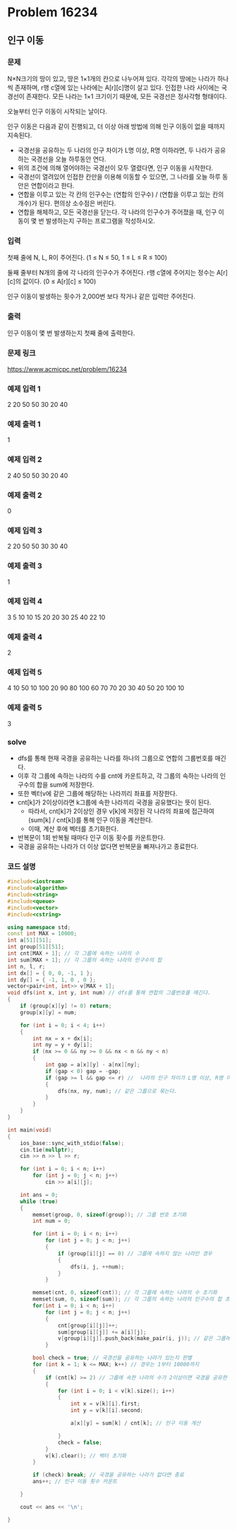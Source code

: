 # Problem 16234

## 인구 이동

### 문제
N×N크기의 땅이 있고, 땅은 1×1개의 칸으로 나누어져 있다. 각각의 땅에는 나라가 하나씩 존재하며, r행 c열에 있는 나라에는 A[r][c]명이 살고 있다. 인접한 나라 사이에는 국경선이 존재한다. 모든 나라는 1×1 크기이기 때문에, 모든 국경선은 정사각형 형태이다.

오늘부터 인구 이동이 시작되는 날이다.

인구 이동은 다음과 같이 진행되고, 더 이상 아래 방법에 의해 인구 이동이 없을 때까지 지속된다.

- 국경선을 공유하는 두 나라의 인구 차이가 L명 이상, R명 이하라면, 두 나라가 공유하는 국경선을 오늘 하루동안 연다.
- 위의 조건에 의해 열어야하는 국경선이 모두 열렸다면, 인구 이동을 시작한다.
- 국경선이 열려있어 인접한 칸만을 이용해 이동할 수 있으면, 그 나라를 오늘 하루 동안은 연합이라고 한다.
- 연합을 이루고 있는 각 칸의 인구수는 (연합의 인구수) / (연합을 이루고 있는 칸의 개수)가 된다. 편의상 소수점은 버린다.
- 연합을 해체하고, 모든 국경선을 닫는다.
각 나라의 인구수가 주어졌을 때, 인구 이동이 몇 번 발생하는지 구하는 프로그램을 작성하시오.

### 입력
첫째 줄에 N, L, R이 주어진다. (1 ≤ N ≤ 50, 1 ≤ L ≤ R ≤ 100)

둘째 줄부터 N개의 줄에 각 나라의 인구수가 주어진다. r행 c열에 주어지는 정수는 A[r][c]의 값이다. (0 ≤ A[r][c] ≤ 100)

인구 이동이 발생하는 횟수가 2,000번 보다 작거나 같은 입력만 주어진다.

### 출력
인구 이동이 몇 번 발생하는지 첫째 줄에 출력한다.

### 문제 링크
<https://www.acmicpc.net/problem/16234>

### 예제 입력 1
2 20 50
50 30
20 40
### 예제 출력 1
1

### 예제 입력 2
2 40 50
50 30
20 40
### 예제 출력 2
0

### 예제 입력 3
2 20 50
50 30
30 40
### 예제 출력 3
1

### 예제 입력 4
3 5 10
10 15 20
20 30 25
40 22 10
### 예제 출력 4
2

### 예제 입력 5
4 10 50
10 100 20 90
80 100 60 70
70 20 30 40
50 20 100 10
### 예제 출력 5
3

### solve
- dfs를 통해 현재 국경을 공유하는 나라를 하나의 그룹으로 연합의 그룹번호를 매긴다.
- 이후 각 그룹에 속하는 나라의 수를 cnt에 카운트하고, 각 그룹의 속하는 나라의 인구수의 합을 sum에 저장한다.
- 또한 벡터v에 같은 그룹에 해당하는 나라끼리 좌표를 저장한다.
- cnt[k]가 2이상이라면 k그룹에 속한 나라끼리 국경을 공유했다는 뜻이 된다.
	- 따라서, cnt[k]가 2이상인 경우 v[k]에 저장된 각 나라의 좌표에 접근하여 (sum[k] / cnt[k])를 통해 인구 이동을 계산한다.
	- 이때, 계산 후에 벡터를 초기화한다.
- 반복문이 1회 반복될 때마다 인구 이동 횟수를 카운트한다.
- 국경을 공유하는 나라가 더 이상 없다면 반복문을 빠져나가고 종료한다.

### 코드 설명
```C++
#include<iostream>
#include<algorithm>
#include<string>
#include<queue>
#include<vector>
#include<cstring>

using namespace std;
const int MAX = 10000;
int a[51][51];
int group[51][51];
int cnt[MAX + 1]; // 각 그룹에 속하는 나라의 수
int sum[MAX + 1]; // 각 그룹의 속하는 나라의 인구수의 합
int n, l, r;
int dx[] = { 0, 0, -1, 1 };
int dy[] = { -1, 1, 0 , 0 };
vector<pair<int, int>> v[MAX + 1];
void dfs(int x, int y, int num) // dfs를 통해 연합의 그룹번호를 매긴다.
{
	if (group[x][y] != 0) return;
	group[x][y] = num;

	for (int i = 0; i < 4; i++)
	{
		int nx = x + dx[i];
		int ny = y + dy[i];
		if (nx >= 0 && ny >= 0 && nx < n && ny < n)
		{
			int gap = a[x][y] - a[nx][ny];
			if (gap < 0) gap = -gap;
			if (gap >= l && gap <= r) //  나라의 인구 차이가 L명 이상, R명 이하라면
			{
				dfs(nx, ny, num); // 같은 그룹으로 묶는다.
			}
		}
	}
}

int main(void)
{
	ios_base::sync_with_stdio(false);
	cin.tie(nullptr);
	cin >> n >> l >> r;

	for (int i = 0; i < n; i++)
		for (int j = 0; j < n; j++)
			cin >> a[i][j];

	int ans = 0;
	while (true)
	{
		memset(group, 0, sizeof(group)); // 그룹 번호 초기화
		int num = 0;

		for (int i = 0; i < n; i++)
			for (int j = 0; j < n; j++)
			{
				if (group[i][j] == 0) // 그룹에 속하지 않는 나라인 경우
				{
					dfs(i, j, ++num);
				}
			}

		memset(cnt, 0, sizeof(cnt)); // 각 그룹에 속하는 나라의 수 초기화
		memset(sum, 0, sizeof(sum)); // 각 그룹의 속하는 나라의 인구수의 합 초기화
		for(int i = 0; i < n; i++)
			for (int j = 0; j < n; j++)
			{
				cnt[group[i][j]]++;
				sum[group[i][j]] += a[i][j];
				v[group[i][j]].push_back(make_pair(i, j)); // 같은 그룹에 해당하는 나라의 좌표를 저장
			}

		bool check = true; // 국경선을 공유하는 나라가 있는지 판별
		for (int k = 1; k <= MAX; k++) // 경우는 1부터 10000까지
		{
			if (cnt[k] >= 2) // 그룹에 속한 나라의 수가 2이상이면 국경을 공유한 것.
			{
				for (int i = 0; i < v[k].size(); i++)
				{
					int x = v[k][i].first;
					int y = v[k][i].second;

					a[x][y] = sum[k] / cnt[k]; // 인구 이동 계산

				}
				check = false;
			}
			v[k].clear(); // 벡터 초기화
		}

		if (check) break; // 국경을 공유하는 나라가 없다면 종료
		ans++; // 인구 이동 횟수 카운트

	}

	cout << ans << '\n';

}

```
